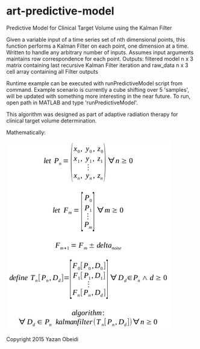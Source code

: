 # art-predictive-model
Predictive Model for Clinical Target Volume using the Kalman Filter

Given a variable input of a time series set of nth dimensional points, this
function performs a Kalman Filter on each point, one dimension at a time.
Written to handle any arbitrary number of inputs. Assumes input arguments maintains row correspondence for each point.
Outputs: filtered model n x 3 matrix containing last recursive Kalman Filter
iteration and raw_data n x 3 cell array containing all Filter outputs

Runtime example can be executed with runPredictiveModel script from command.
Example scenario is currently a cube shifting over 5 'samples', will be updated
with something more interesting in the near future. To run, open path in MATLAB and type 'runPredictiveModel'.

This algorithm was designed as part of adaptive radiation therapy for clinical
target volume determination. 

Mathematically:

![Mathematics](https://raw.githubusercontent.com/yazanobeidi/art-predictive-model/master/formulasAndLogic.png?raw=true)

Copyright 2015 Yazan Obeidi
